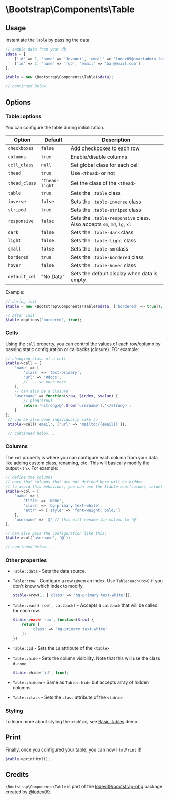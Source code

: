 # \Bootstrap\Components\Table

## Usage

Instantiate the `Table` by passing the data.

```php
// sample data from your db
$data = [
    ['id' => 1, 'name' => 'Jovanni', 'email' => 'lodev09@smartadmin.lodev09.com'],
    ['id' => 2, 'name' => 'foo', 'email' => 'bar@email.com']
];

$table = new \Bootstrap\Components\Table($data);

// continued below...
```

## Options

### Table::options

You can configure the table during initialization.

| Option | Default | Description |
| ------ | ------- | ----------- |
| `checkboxes` | `false` | Add checkboxes to each row |
| `columns` | `true` | Enable/disable columns |
| `cell_class` | `null` | Set global class for each cell |
| `thead` | `true` | Use `<thead>` or not |
| `thead_class` | `'thead-light` | Set the class of the `<thead>` |
| `table` | `true` | Sets the `.table` class |
| `inverse` | `false` | Sets the `.table-inverse` class |
| `striped` | `true` | Sets the `.table-striped` class |
| `responsive` | `false` | Sets the `.table-responsive` class. Also accepts `sm`, `md`, `lg`, `xl` |
| `dark` | `false` | Sets the `.table-dark` class |
| `light` | `false` | Sets the `.table-light` class |
| `small` | `false` | Sets the `.table-sm` class |
| `bordered` | `true` | Sets the `.table-bordered` class |
| `hover` | `false` | Sets the `.table-hover` class |
| `default_col` | "No Data" | Sets the default display when data is empty |

Example:
```php
// during init
$table = new \Bootstrap\Components\Table($data, ['bordered' => true]);

// after init
$table->options('bordered', true);
```

### Cells

Using the `cell` property, you can control the values of each row/column by passing static configuration or callbacks (closure). FOr example:

```php
// changing class of a cell
$table->cell = [
    'name' => [
        'class' => 'text-primary',
        'url' => '#docs',
        // ... so much more
    ],
    // can also be a closure
    'username' => function($row, $index, $value) {
        // plog($row)
        return '<strong>@'.$row['username'].'</strong>';
    }
];
 // can be also done individually like so
 $table->cell('email', ['url' => 'mailto:{{email}}']);

 // continued below...
```

### Columns

The `col` property is where you can configure each column from your data like adding custom class, renaming, etc. This will basically modify the output `<th>`. For example:

```php
// define the columns
// note that columns that are not defined here will be hidden
// to avoid this behaviour, you can use the $table->col(column, value) way
$table->col = [
    'name' => [
    	'title' => 'Name',
        'class' => 'bg-primary text-white',
        'attr' => ['style' => 'font-weight: bold;']
    ],
    'username' => '@' // this will rename the column to '@'
];

// can also pass the configuration like this:
$table->col('username', '@');

// continued below...
```

### Other properties

- `Table::data` - Sets the data source.
- `Table::row` - Configure a row given an index. Use `Table:each(row)` if you don't know which index to modify.

    ```php
    $table->row(1, ['class' => 'bg-primary text-white']);
    ```

- `Table::each('row', callback)` - Accepts a `callback` that will be called for each row.

    ```php
    $table->each('row', function($row) {
        return [
        	'class' => 'bg-primary text-white'
        ];
    })
    ```

- `Table::id` - Sets the `id` attribute of the `<table>`
- `Table::hide` - Sets the column visibility. Note that this will use the class `d-none`.

    ```php
    $table->hide('id', true);
    ```

- `Table::hidden` - Same as `Table::hide` but accepts array of hidden columns.
- `Table::class` - Sets the `class` attribute of the `<table>`

### Styling

To learn more about styling the `<table>`, see [Basic Tables](tables_basic.php) demo.

## Print

Finally, once you configured your table, you can now `htmlPrint` it!
```php
$table->printHtml();
```

## Credits

`\Bootstrap\Components\Table` is part of the [lodev09/bootstrap-php](https://github.com/lodev09/bootstrap-php) package created by [@lodev09](https://twitter.com/lodev09).